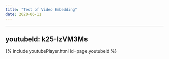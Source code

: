 ```yaml
---
title: "Test of Video Embedding"
date: 2020-06-11
---
```


---
youtubeId: k25-IzVM3Ms
---

{% include youtubePlayer.html id=page.youtubeId %}
